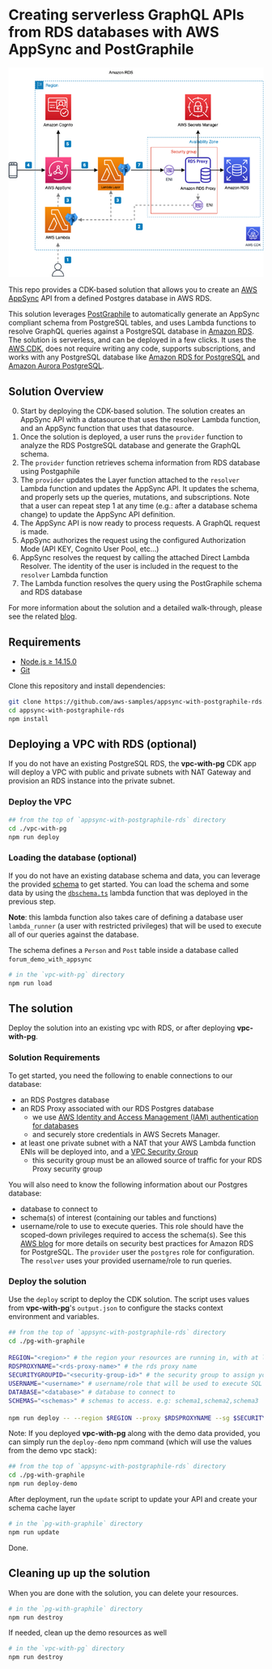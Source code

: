 # Creating serverless GraphQL APIs from RDS databases with AWS AppSync and PostGraphile

![A diagram of the architecture solution Overview](./images/overview.png "Solution Overview")

This repo provides a CDK-based solution that allows you to create an [AWS AppSync](https://aws.amazon.com/appsync/) API from a defined Postgres database in AWS RDS.

This solution  leverages [PostGraphile](https://www.graphile.org/postgraphile/) to automatically generate an AppSync compliant schema from PostgreSQL tables, and uses Lambda functions to resolve GraphQL queries against a PostgreSQL database in [Amazon RDS](https://aws.amazon.com/rds/). The solution is serverless, and can be deployed in a few clicks. It uses the [AWS CDK](https://aws.amazon.com/cdk/), does not require writing any code, supports subscriptions, and works with any PostgreSQL database like [Amazon RDS for PostgreSQL](https://aws.amazon.com/rds/postgresql/) and [Amazon Aurora PostgreSQL](https://aws.amazon.com/rds/aurora/features/).

## Solution Overview

0. Start by deploying the CDK-based solution. The solution creates an AppSync API with a datasource that uses the resolver Lambda function, and an AppSync function that uses that datasource.
1. Once the solution is deployed, a user runs the `provider` function to analyze the RDS PostgreSQL database and generate the GraphQL schema.
2. The `provider` function retrieves schema information from RDS database using Postgaphile
3. The `provider` updates the Layer function attached to the `resolver` Lambda function and updates the AppSync API. It updates the schema, and properly sets up the queries, mutations, and subscriptions. Note that a user can repeat step 1 at any time (e.g.: after a database schema change) to update the AppSync API definition.
4. The AppSync API is now ready to process requests. A GraphQL request is made.
5. AppSync authorizes the request using the configured Authorization Mode (API KEY, Cognito User Pool, etc...)
6. AppSync resolves the request by calling the attached Direct Lambda Resolver. The identity of the user is included in the request to the `resolver` Lambda function
7. The Lambda function resolves the query using the PostGraphile schema and RDS database

For more information about the solution and a detailed walk-through, please see the related [blog](http://todo).

## Requirements

* [Node.js ≥ 14.15.0](https://nodejs.org/download/release/latest-v14.x/)
* [Git](https://git-scm.com/downloads)

Clone this repository and install dependencies:

```sh
git clone https://github.com/aws-samples/appsync-with-postgraphile-rds.git
cd appsync-with-postgraphile-rds
npm install
```

## Deploying a VPC with RDS (optional)

If you do not have an existing PostgreSQL RDS, the **vpc-with-pg** CDK app will deploy a VPC with public and private subnets with NAT Gateway and provision an RDS instance into the private subnet.

### Deploy the VPC

```sh
## from the top of `appsync-with-postgraphile-rds` directory
cd ./vpc-with-pg
npm run deploy
```

### Loading the database (optional)

If you do not have an existing database schema and data, you can leverage the provided [schema](vpc-with-pg/lib/layers/pg-dbschema-layer/lib/dbschema.sql) to get started. You can load the schema and some data by using the [`dbschema.ts`](vpc-with-pg/lib/functions/dbschema.ts) lambda function that was deployed in the previous step.

**Note**: this lambda function also takes care of defining a database user `lambda_runner` (a user with restricted privileges) that will be used to execute all of our queries against the database.

The schema defines a `Person` and `Post` table inside a database called `forum_demo_with_appsync`

```sh
# in the `vpc-with-pg` directory
npm run load
```



## The solution

Deploy the solution into an existing vpc with RDS, or after deploying **vpc-with-pg**.

### Solution Requirements

To get started, you need the following to enable connections to our database:

* an RDS Postgres database
* an RDS Proxy associated with our RDS Postgres database
  * we use [AWS Identity and Access Management (IAM) authentication for databases](https://docs.aws.amazon.com/AmazonRDS/latest/AuroraUserGuide/rds-proxy.html)
  * and securely store credentials in AWS Secrets Manager.
* at least one private subnet with a NAT that your AWS Lambda function ENIs will be deployed into, and a [VPC Security Group](https://docs.aws.amazon.com/vpc/latest/userguide/VPC_SecurityGroups.html)
  * this security group must be an allowed source of traffic for your RDS Proxy security group

You will also need to know the following information about our Postgres database:

* database to connect to
* schema(s) of interest (containing our tables and functions)
* username/role to use to execute queries. This role should have the scoped-down privileges required to access the schema(s). See this [AWS blog](https://aws.amazon.com/blogs/database/overview-of-security-best-practices-for-amazon-rds-for-postgresql-and-amazon-aurora-postgresql-compatible-edition/) for more details on security best practices for Amazon RDS for PostgreSQL. The `provider` user the `postgres` role for configuration. The `resolver` uses your provided username/role to run queries.

### Deploy the solution

Use the `deploy` script to deploy the CDK solution. The script uses values from **vpc-with-pg**'s `output.json` to configure the stacks context environment and variables.

```sh
## from the top of `appsync-with-postgraphile-rds` directory
cd ./pg-with-graphile

REGION="<region>" # the region your resources are running in, with at least one private subnet with NAT
RDSPROXYNAME="<rds-proxy-name>" # the rds proxy name
SECURITYGROUPID="<security-group-id>" # the security group to assign your Lambda Function ENI
USERNAME="<username>" # username/role that will be used to execute SQL queries on database
DATABASE="<database>" # database to connect to
SCHEMAS="<schemas>" # schemas to access. e.g: schema1,schema2,schema3

npm run deploy -- --region $REGION --proxy $RDSPROXYNAME --sg $SECURITYGROUPID --username $USERNAME --database $DATABASE --schemas $SCHEMAS
```

Note: If you deployed **vpc-with-pg** along with the demo data provided, you can simply run the `deploy-demo` npm command (which will use the values from the demo vpc stack):

```bash
## from the top of `appsync-with-postgraphile-rds` directory
cd ./pg-with-graphile
npm run deploy-demo
```

After deployment, run the `update` script to update your API and create your schema cache layer

```bash
# in the `pg-with-graphile` directory
npm run update
```

Done.

## Cleaning up up the solution

When you are done with the solution, you can delete your resources. 

```sh
# in the `pg-with-graphile` directory
npm run destroy
```

If needed, clean up the demo resources as well

```sh
# in the `vpc-with-pg` directory
npm run destroy
```

